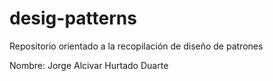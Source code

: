 # desig-patterns

Repositorio orientado a la recopilación de diseño de patrones

Nombre: Jorge Alcivar Hurtado Duarte
